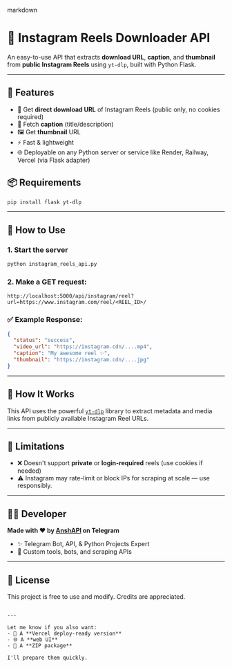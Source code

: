 




markdown
# 📸 Instagram Reels Downloader API

An easy-to-use API that extracts **download URL**, **caption**, and **thumbnail** from **public Instagram Reels** using `yt-dlp`, built with Python Flask.

---

## 🚀 Features

- 🔗 Get **direct download URL** of Instagram Reels (public only, no cookies required)
- 📝 Fetch **caption** (title/description)
- 🖼️ Get **thumbnail** URL
- ⚡ Fast & lightweight
- 🌐 Deployable on any Python server or service like Render, Railway, Vercel (via Flask adapter)



## 📦 Requirements

```bash
pip install flask yt-dlp
```

---

## 🔧 How to Use

### 1. Start the server

```bash
python instagram_reels_api.py
```

### 2. Make a GET request:

```
http://localhost:5000/api/instagram/reel?url=https://www.instagram.com/reel/<REEL_ID>/
```

### ✅ Example Response:

```json
{
  "status": "success",
  "video_url": "https://instagram.cdn/....mp4",
  "caption": "My awesome reel ✨",
  "thumbnail": "https://instagram.cdn/....jpg"
}
```

---

## 🧠 How It Works

This API uses the powerful [`yt-dlp`](https://github.com/yt-dlp/yt-dlp) library to extract metadata and media links from publicly available Instagram Reel URLs.

---

## 🛑 Limitations

- ❌ Doesn't support **private** or **login-required** reels (use cookies if needed)
- ⚠️ Instagram may rate-limit or block IPs for scraping at scale — use responsibly.

---

## 👨‍💻 Developer

**Made with ❤️ by [AnshAPI](https://t.me/AnshAPI) on Telegram**

- ✨ Telegram Bot, API, & Python Projects Expert
- 🔗 Custom tools, bots, and scraping APIs

---

## 📜 License

This project is free to use and modify. Credits are appreciated.

```

---

Let me know if you also want:
- 🔄 A **Vercel deploy-ready version**
- 🌐 A **web UI**
- 📁 A **ZIP package**

I'll prepare them quickly.
